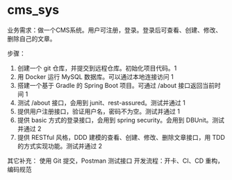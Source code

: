 # cms_sys
业务需求：做一个CMS系统。用户可注册，登录。登录后可查看、创建、修改、删除自己的文章。

步骤：
1. 创建一个 git 仓库，并提交到远程仓库。初始化项目代码。1
2. 用 Docker 运行 MySQL 数据库。可以通过本地连接访问 1
3. 搭建一个基于 Gradle 的 Spring Boot 项目。可通过 /about 接口返回当前时间 1
4. 测试 /about 接口，会用到 junit、rest-assured。测试并通过 1
5. 提供用户注册接口，验证用户名，密码不为空。测试并通过 1
6. 提供 basic 方式的登录接口，会用到 spring security。会用到 DBUnit。测试并通过 2
7. 提供 RESTful 风格，DDD 建模的查看、创建、修改、删除文章接口，用 TDD 的方式实现功能。测试并通过 2

其它补充：
使用 Git 提交，Postman 测试接口
开发流程：开卡、CI、CD
重构，编码规范
